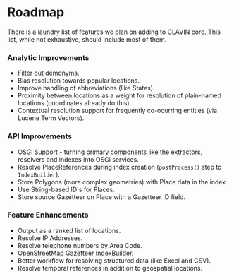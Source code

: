# Roadmap

There is a laundry list of features we plan on adding to CLAVIN core.  This list, while not exhaustive, should include most of them.

### Analytic Improvements
-  Filter out demonyms.
-  Bias resolution towards popular locations.
-  Improve handling of abbreviations (like States).
-  Proximity between locations as a weight for resolution of plain-named locations (coordinates already do this).
-  Contextual resolution support for frequently co-ocurring entities (via Lucene Term Vectors).

### API Improvements
-  OSGi Support - turning primary components like the extractors, resolvers and indexes into OSGi services.
-  Resolve PlaceReferences during index creation (`postProcess()` step to `IndexBuilder`).
-  Store Polygons (more complex geometries) with Place data in the index.
-  Use String-based ID's for Places.
-  Store source Gazetteer on Place with a Gazetteer ID field.

### Feature Enhancements
-  Output as a ranked list of locations.
-  Resolve IP Addresses.
-  Resolve telephone numbers by Area Code.
-  OpenStreetMap Gazetteer IndexBuilder.
-  Better workflow for resolving structured data (like Excel and CSV).
-  Resolve temporal references in addition to geospatial locations.
